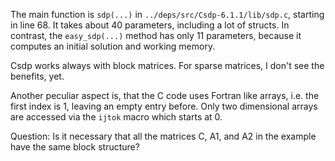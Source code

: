 The main function is `sdp(...)` in `../deps/src/Csdp-6.1.1/lib/sdp.c`, starting in line 68.
It takes about 40 parameters, including a lot of structs.
In contrast, the `easy_sdp(...)` method has only 11 parameters, because it computes an initial solution and working memory.


Csdp works always with block matrices.
For sparse matrices, I don't see the benefits, yet.

Another peculiar aspect is, that the C code uses Fortran like arrays, i.e. the first index is 1, leaving an empty entry before.
Only two dimensional arrays are accessed via the `ijtok` macro which starts at 0.

Question: Is it necessary that all the matrices C, A1, and A2 in the example have the same block structure?
